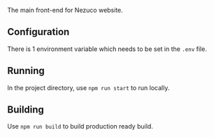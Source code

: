 The main front-end for Nezuco website.

## Configuration

There is 1 environment variable which needs to be set in the `.env` file.

## Running

In the project directory, use `npm run start` to run locally.

## Building

Use `npm run build` to build production ready build.